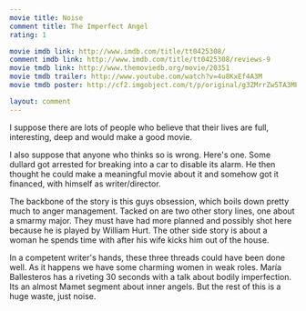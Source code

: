 ```yaml
---
movie title: Noise
comment title: The Imperfect Angel
rating: 1

movie imdb link: http://www.imdb.com/title/tt0425308/
comment imdb link: http://www.imdb.com/title/tt0425308/reviews-9
movie tmdb link: http://www.themoviedb.org/movie/20351
movie tmdb trailer: http://www.youtube.com/watch?v=4u8KxEf4A3M
movie tmdb poster: http://cf2.imgobject.com/t/p/original/g3ZMrrZw5TA3MPcwM9phpWkNMYK.jpg

layout: comment
---
```


I suppose there are lots of people who believe that their lives are full, interesting, deep and would make a good movie.

I also suppose that anyone who thinks so is wrong. Here's one. Some dullard got arrested for breaking into a car to disable its alarm. He then thought he could make a meaningful movie about it and somehow got it financed, with himself as writer/director.

The backbone of the story is this guys obsession, which boils down pretty much to anger management. Tacked on are two other story lines, one about a smarmy major. They must have had more planned and possibly shot here because he is played by William Hurt. The other side story is about a woman he spends time with after his wife kicks him out of the house.

In a competent writer's hands, these three threads could have been done well. As it happens we have some charming women in weak roles. María Ballesteros has a riveting 30 seconds with a talk about bodily imperfection. Its an almost Mamet segment about inner angels. But the rest of this is a huge waste, just noise.